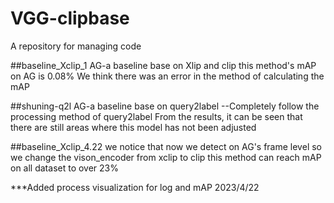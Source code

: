 # VGG-clipbase
A repository for managing code

##baseline_Xclip_1
AG-a baseline base on Xlip and clip
this method's mAP on AG is 0.08%
We think there was an error in the method of calculating the mAP

##shuning-q2l
AG-a baseline base on query2label --Completely follow the processing method of query2label
From the results, it can be seen that there are still areas where this model has not been adjusted

##baseline_Xclip_4.22
we notice that now we detect on AG's frame level so we change the vison_encoder from xclip to clip
this method can reach mAP on all dataset to over 23%

***Added process visualization for log and mAP  2023/4/22
